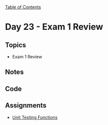 [Table of Contents](/README.md)

# Day 23 - Exam 1 Review

## Topics
* Exam 1 Review

## Notes
<!-- More detailed notes from class, including whiteboard photos etc -->

## Code
<!-- Make sure to update the XX in the folder name if you uncomment this block-->
<!-- [Code we wrote in class today](https://github.com/TIY-Austin-Front-End-Engineering/Curriculum/tree/feb2016/notes/day-23/examples) -->

## Assignments
* [Unit Testing Functions](https://online.theironyard.com/library/paths/115/units/863/assignments/1515)
